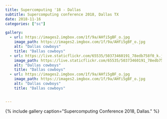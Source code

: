 ```yaml
---
title: Supercomputing '18 - Dallas
subtitle: Supercomputing conference 2018, Dallas TX
date: 2018-11-16
categories: ["sc"]

gallery:
  - url: https://images2.imgbox.com/1f/9a/AHfi5gBF_o.jpg
    image_path: https://images2.imgbox.com/1f/9a/AHfi5gBF_o.jpg
    alt: "Dallas cowboys"
    title: "Dallas cowboys"
  - url: https://live.staticflickr.com/65535/50373460191_78edb758f0_k.jpg
    image_path: https://live.staticflickr.com/65535/50373460191_78edb758f0_k.jpg
    alt: "Dallas cowboys"
    title: "Dallas cowboys"
  - url: https://images2.imgbox.com/1f/9a/AHfi5gBF_o.jpg
    image_path: https://images2.imgbox.com/1f/9a/AHfi5gBF_o.jpg
    alt: "Dallas cowboys"
    title: "Dallas cowboys"


---
```




{% include gallery caption="Supercomputing Conference 2018, Dallas." %}

